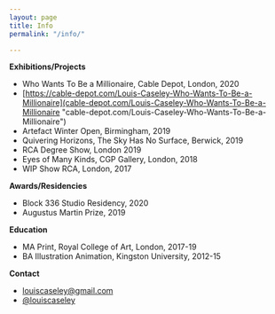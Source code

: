 ```yaml
---
layout: page
title: Info
permalink: "/info/"

---
```

**Exhibitions/Projects**

* Who Wants To Be a Millionaire, Cable Depot, London, 2020
* [https://cable-depot.com/Louis-Caseley-Who-Wants-To-Be-a-Millionaire](cable-depot.com/Louis-Caseley-Who-Wants-To-Be-a-Millionaire "cable-depot.com/Louis-Caseley-Who-Wants-To-Be-a-Millionaire")
* Artefact Winter Open, Birmingham, 2019
* Quivering Horizons, The Sky Has No Surface, Berwick, 2019
* RCA Degree Show, London 2019
* Eyes of Many Kinds, CGP Gallery, London, 2018
* WIP Show RCA, London, 2017

**Awards/Residencies**

* Block 336 Studio Residency, 2020
* Augustus Martin Prize, 2019

**Education**

* MA Print, Royal College of Art, London, 2017-19
* BA Illustration Animation, Kingston University, 2012-15

**Contact**

* louiscaseley@gmail.com
* [@louiscaseley](https://www.instagram.com/louiscaseley/ "Louis Caseley Instagram")